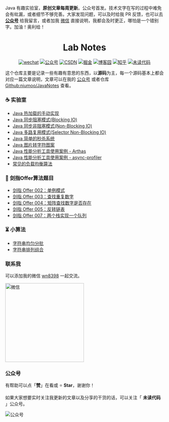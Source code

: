 Java 有趣实验室，**原创文章每周更新**。公众号首发。技术文字在写的过程中难免会有纰漏，或者细节不够完善。大家发现问题，可以及时给我 PR 反馈，也可以去 [**公众号**](https://github.com/niumoo/JavaNotes#%E5%85%AC%E4%BC%97%E5%8F%B7) 给我留言，或者加我 [微信](https://github.com/niumoo/JavaNotes#联系我) 直接说明，我都会及时更正，哪怕是一个错别字。加油！奥利给！

<h1 align="center"> Lab Notes </h1>
<p align="center">
<a href="#联系我" rel="nofollow"><img src="https://img.shields.io/badge/wechat-微信-9cf.svg" alt="wechat" data-canonical-src="https://img.shields.io/badge/wechat-微信-9cf.svg" style="max-width:100%;"></a>
  <a href="#公众号"><img src="https://img.shields.io/badge/公众号-未读代码-success.svg" alt="公众号" data-canonical-src="https://img.shields.io/badge/公众号-未读代码-success.svg" style="max-width:100%;"></a>
   <a href="https://niumoo.blog.csdn.net" rel="nofollow"><img src="https://img.shields.io/badge/csdn-CSDN-red.svg" alt="CSDN" data-canonical-src="https://img.shields.io/badge/csdn-CSDN-red.svg" style="max-width:100%;"></a>
   <a href="https://juejin.im/user/5a62d481f265da3e2a0dac9b" rel="nofollow"><img src="https://img.shields.io/badge/juejin-掘金-blue.svg" alt="掘金" data-canonical-src="https://img.shields.io/badge/juejin-掘金-blue.svg" style="max-width:100%;"></a>
   <a href="https://www.cnblogs.com/niumoo/" rel="nofollow"><img src="https://img.shields.io/badge/cnblogs-博客园-inactive.svg" alt="博客园" data-canonical-src="https://img.shields.io/badge/cnblogs-博客园-inactive.svg" style="max-width:100%;"></a>
   <a href="https://www.zhihu.com/people/bpdwn" rel="nofollow"><img src="https://img.shields.io/badge/zhihu-知乎-blue.svg" alt="知乎" data-canonical-src="https://img.shields.io/badge/zhihu-知乎-blue.svg" style="max-width:100%;"></a>
   <a href="https://www.wdbyte.com/" rel="nofollow"><img src="https://img.shields.io/badge/wdbyte-未读代码-yellow.svg" alt="未读代码" data-canonical-src="https://img.shields.io/badge/wdbyte-未读代码-yellow.svg" style="max-width:100%;"></a>
</p>

这个仓库主要是记录一些有趣有意思的东西，以**源码**为主，每一个源码基本上都会对应一篇文章说明，文章可以在我的 [公众号](https://github.com/niumoo/JavaNotes#%E5%85%AC%E4%BC%97%E5%8F%B7) 或者仓库 [Github:niumoo/JavaNotes](https://github.com/niumoo/JavaNotes) 查看。

### ☕ 实验室
- [Java 热加载的手动实现](https://github.com/niumoo/lab-notes/blob/master/java-lab/src/main/java/com/wdbyte/lab/classloader)  
- [Java 同步阻塞模式(Blocking IO)](https://github.com/niumoo/lab-notes/blob/master/java-lab/src/main/java/com/wdbyte/lab/io/)   
- [Java 同步非阻塞模式(Non-Blocking IO)](https://github.com/niumoo/lab-notes/blob/master/java-lab/src/main/java/com/wdbyte/lab/io/)  
- [Java 多路复用模式(Selector Non-Blocking IO)](https://github.com/niumoo/lab-notes/blob/master/java-lab/src/main/java/com/wdbyte/lab/io/)  
- [Java 简单的秒杀系统](https://github.com/niumoo/lab-notes/blob/master/web-goodskill/)  
- [Java 图片转字符图案](https://github.com/niumoo/lab-notes/blob/master/java-lab/src/main/java/com/wdbyte/lab/other/GeneratorTextImage.java)  
- [Java 性能分析工具使用案例 - Arthas](https://github.com/niumoo/lab-notes/blob/master/web-arthas/)  
- [Java 性能分析工具使用案例 - async-profiler](https://github.com/niumoo/lab-notes/blob/master/web-arthas/src/main/java/com/wdbyte/arthas/HotCode.java)
- [常见的负载均衡算法](https://github.com/niumoo/lab-notes/blob/master/java-algorithm/src/main/java/com/wdbyte/other/)  

### 🍭 剑指Offer算法题目
- [剑指 Offer 002：单例模式](https://github.com/niumoo/lab-notes/blob/master/java-algorithm/src/main/java/com/wdbyte/offer/)
- [剑指 Offer 003：查找重复数字](https://github.com/niumoo/lab-notes/blob/master/java-algorithm/src/main/java/com/wdbyte/offer/)
- [剑指 Offer 004：矩阵查找数字是否存在](https://github.com/niumoo/lab-notes/blob/master/java-algorithm/src/main/java/com/wdbyte/offer/)
- [剑指 Offer 005：反转链表](https://github.com/niumoo/lab-notes/blob/master/java-algorithm/src/main/java/com/wdbyte/offer/)
- [剑指 Offer 007：两个栈实现一个队列](https://github.com/niumoo/lab-notes/blob/master/java-algorithm/src/main/java/com/wdbyte/offer/)

### ⏳ 小算法
- [字符串均匀分批](https://github.com/niumoo/lab-notes/blob/master/java-algorithm/src/main/java/com/wdbyte/other)
- [字符串排列组合](https://github.com/niumoo/lab-notes/blob/master/java-algorithm/src/main/java/com/wdbyte/other)

### 联系我

可以添加我的微信 <u>wn8398</u> 一起交流。

<img src="https://cdn.jsdelivr.net/gh/niumoo/cdn-assets/webinfo/wechat.jpg" width="250px" alt="微信">

### 公众号

有帮助可以点「**赞**」在看或 :star: **Star**，谢谢你！

如果大家想要实时关注我更新的文章以及分享的干货的话，可以关注「 **未读代码** 」公众号。

![公众号](https://cdn.jsdelivr.net/gh/niumoo/cdn-assets/webinfo/weixin-public.jpg)
